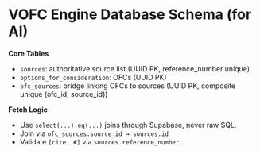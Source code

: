 # VOFC Engine Database Schema (for AI)

**Core Tables**
- `sources`: authoritative source list (UUID PK, reference_number unique)
- `options_for_consideration`: OFCs (UUID PK)
- `ofc_sources`: bridge linking OFCs to sources (UUID PK, composite unique (ofc_id, source_id))

**Fetch Logic**
- Use `select(...).eq(...)` joins through Supabase, never raw SQL.
- Join via `ofc_sources.source_id → sources.id`
- Validate `[cite: #]` via `sources.reference_number`.
